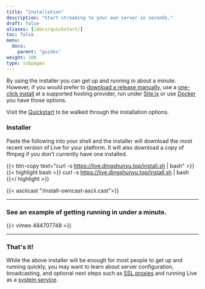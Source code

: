```yaml
---
title: "Installation"
description: "Start streaming to your own server in seconds."
draft: false
aliases: [/docs/quickstart/]
toc: false
menu:
  docs:
    parent: "guides"
weight: 100
type: subpages
---
```


By using the installer you can get up and running in about a minute. However, if you would prefer to [download a release manually](/quickstart/manual), use a [one-click install](/quickstart/providers) at a supported hosting provider, run under [Site.js](/quickstart/sitejs) or use [Docker](/quickstart/docker) you have those options.

Visit the [Quickstart](/quickstart) to be walked through the installation options.

### Installer

Paste the following into your shell and the installer will download the most recent version of Live for your platform.
It will also download a copy of ffmpeg if you don't currently have one installed.

{{< btn-copy text="curl -s https://live.dingshunyu.top/install.sh | bash" >}}
{{< highlight bash >}}
curl -s https://live.dingshunyu.top/install.sh | bash
{{</ highlight >}}

{{< asciicast "/install-owncast-ascii.cast">}}

---

### See an example of getting running in under a minute.

{{< vimeo 484707748 >}}

---

### That's it!

While the above installer will be enough for most people to get up and running quickly, you may want to learn about server configuration, broadcasting, and optional next steps such as [SSL proxies](/docs/sslproxies) and running Live as a [system service](/docs/systemservice/).
